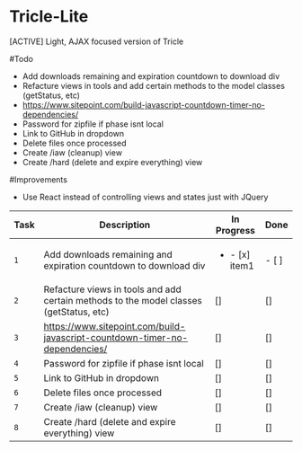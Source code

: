 # Tricle-Lite
[ACTIVE] Light, AJAX focused version of Tricle

#Todo
- Add downloads remaining and expiration countdown to download div
- Refacture views in tools and add certain methods to the model classes (getStatus, etc)
- https://www.sitepoint.com/build-javascript-countdown-timer-no-dependencies/
- Password for zipfile if phase isnt local
- Link to GitHub in dropdown
- Delete files once processed
- Create /iaw (cleanup) view
- Create /hard (delete and expire everything) view

#Improvements
- Use React instead of controlling views and states just with JQuery

| Task | Description | In Progress | Done |
| --- | --- | --- | --- |
| `1` | Add downloads remaining and expiration countdown to download div | <ul><li>- [x] item1</li></ul> | - [ ] |
| `2` | Refacture views in tools and add certain methods to the model classes (getStatus, etc) | [] | [] |
| `3` | https://www.sitepoint.com/build-javascript-countdown-timer-no-dependencies/ | [] | [] |
| `4` | Password for zipfile if phase isnt local | [] | [] |
| `5` | Link to GitHub in dropdown | [] | [] |
| `6` | Delete files once processed | [] | [] |
| `7` | Create /iaw (cleanup) view | [] | [] |
| `8` | Create /hard (delete and expire everything) view | [] | [] |
